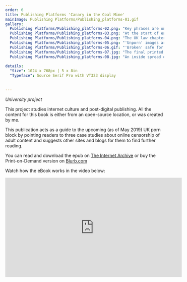 ```yaml
---
order: 6
title: Publishing Platforms 'Canary in the Coal Mine'
mainImage: Publishing Platforms/Publishing_platforms-01.gif
gallery:
  Publishing Platforms/Publishing_platforms-02.png: "Key phrases are on separate pages for impact"
  Publishing Platforms/Publishing_platforms-03.png: "At the start of each chapter the sources are shown and work as hyperlinks"
  Publishing Platforms/Publishing_platforms-04.png: "The UK law chapter is purposefully boring to read to accentuate the hiding of the legal change"
  Publishing Platforms/Publishing_platforms-05.png: "'Unporn' images are shown alongside the updated Tumblr terms of service"
  Publishing Platforms/Publishing_platforms-06.gif: "'Broken' safe for work images reveal adult images hidden inside"
  Publishing Platforms/Publishing_platforms-07.jpg: "The final printed books from Blurb.com"
  Publishing Platforms/Publishing_platforms-08.jpg: "An inside spread of the printed book"
  
details:
  "Size": 1024 x 768px | 5 x 8in
  "Typeface": Source Serif Pro with VT323 display
  
  
---
```


_University project_

This project studies internet culture and post-digital publishing. All the content for this book is either from an open-source location, or was created by me.

This publication acts as a guide to the upcoming (as of May 2019) UK porn block by pointing readers to three case studies about online censorship of adult content and suggests other sites and blogs for them to find further reading.

You can read and download the epub on <a  href="https://archive.org/details/CanaryInTheCoalMine_2019">The Internet Archive</a> or buy the Print-on-Demand version on <a  href="www.blurb.co.uk/b/9486464-canary-in-the-coal-mine">Blurb.com</a>

Watch how the eBook works in the video below:

<iframe width="560" height="315" src="https://www.youtube.com/embed/Lz6mQTocpyY" frameborder="0" allow="accelerometer; autoplay; encrypted-media; gyroscope; picture-in-picture" allowfullscreen></iframe>

